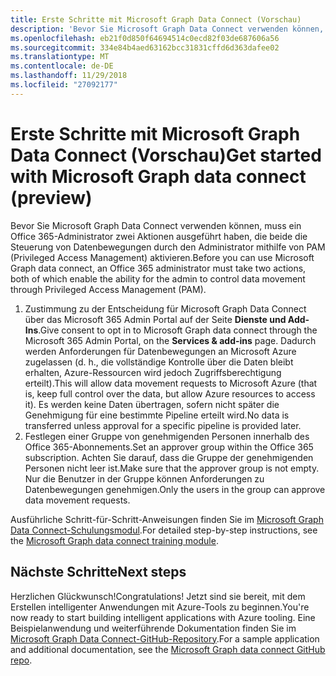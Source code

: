 ```yaml
---
title: Erste Schritte mit Microsoft Graph Data Connect (Vorschau)
description: 'Bevor Sie Microsoft Graph Data Connect verwenden können, muss ein Office 365-Administrator zwei Aktionen ausgeführt haben, die beide die Steuerung von Datenbewegungen durch den Administrator mithilfe von PAM (Privileged Access Management) aktivieren. '
ms.openlocfilehash: eb21f0d850f64694514c0ecd82f03de687606a56
ms.sourcegitcommit: 334e84b4aed63162bcc31831cffd6d363dafee02
ms.translationtype: MT
ms.contentlocale: de-DE
ms.lasthandoff: 11/29/2018
ms.locfileid: "27092177"
---
```

# <a name="get-started-with-microsoft-graph-data-connect-preview"></a><span data-ttu-id="53c67-103">Erste Schritte mit Microsoft Graph Data Connect (Vorschau)</span><span class="sxs-lookup"><span data-stu-id="53c67-103">Get started with Microsoft Graph data connect (preview)</span></span>

<span data-ttu-id="53c67-104">Bevor Sie Microsoft Graph Data Connect verwenden können, muss ein Office 365-Administrator zwei Aktionen ausgeführt haben, die beide die Steuerung von Datenbewegungen durch den Administrator mithilfe von PAM (Privileged Access Management) aktivieren.</span><span class="sxs-lookup"><span data-stu-id="53c67-104">Before you can use Microsoft Graph data connect, an Office 365 administrator must take two actions, both of which enable the ability for the admin to control data movement through Privileged Access Management (PAM).</span></span> 

1. <span data-ttu-id="53c67-105">Zustimmung zu der Entscheidung für Microsoft Graph Data Connect über das Microsoft 365 Admin Portal auf der Seite **Dienste und Add-Ins**.</span><span class="sxs-lookup"><span data-stu-id="53c67-105">Give consent to opt in to Microsoft Graph data connect through the Microsoft 365 Admin Portal, on the **Services & add-ins** page.</span></span> <span data-ttu-id="53c67-106">Dadurch werden Anforderungen für Datenbewegungen an Microsoft Azure zugelassen (d. h., die vollständige Kontrolle über die Daten bleibt erhalten, Azure-Ressourcen wird jedoch Zugriffsberechtigung erteilt).</span><span class="sxs-lookup"><span data-stu-id="53c67-106">This will allow data movement requests to Microsoft Azure (that is, keep full control over the data, but allow Azure resources to access it).</span></span> <span data-ttu-id="53c67-107">Es werden keine Daten übertragen, sofern nicht später die Genehmigung für eine bestimmte Pipeline erteilt wird.</span><span class="sxs-lookup"><span data-stu-id="53c67-107">No data is transferred unless approval for a specific pipeline is provided later.</span></span>
2. <span data-ttu-id="53c67-108">Festlegen einer Gruppe von genehmigenden Personen innerhalb des Office 365-Abonnements.</span><span class="sxs-lookup"><span data-stu-id="53c67-108">Set an approver group within the Office 365 subscription.</span></span> <span data-ttu-id="53c67-109">Achten Sie darauf, dass die Gruppe der genehmigenden Personen nicht leer ist.</span><span class="sxs-lookup"><span data-stu-id="53c67-109">Make sure that the approver group is not empty.</span></span> <span data-ttu-id="53c67-110">Nur die Benutzer in der Gruppe können Anforderungen zu Datenbewegungen genehmigen.</span><span class="sxs-lookup"><span data-stu-id="53c67-110">Only the users in the group can approve data movement requests.</span></span>

<span data-ttu-id="53c67-111">Ausführliche Schritt-für-Schritt-Anweisungen finden Sie im [Microsoft Graph Data Connect-Schulungsmodul](https://github.com/microsoftgraph/msgraph-training-dataconnect/blob/master/Lab.md).</span><span class="sxs-lookup"><span data-stu-id="53c67-111">For detailed step-by-step instructions, see the [Microsoft Graph data connect training module](https://github.com/microsoftgraph/msgraph-training-dataconnect/blob/master/Lab.md).</span></span>

## <a name="next-steps"></a><span data-ttu-id="53c67-112">Nächste Schritte</span><span class="sxs-lookup"><span data-stu-id="53c67-112">Next steps</span></span>

<span data-ttu-id="53c67-113">Herzlichen Glückwunsch!</span><span class="sxs-lookup"><span data-stu-id="53c67-113">Congratulations!</span></span> <span data-ttu-id="53c67-114">Jetzt sind sie bereit, mit dem Erstellen intelligenter Anwendungen mit Azure-Tools zu beginnen.</span><span class="sxs-lookup"><span data-stu-id="53c67-114">You're now ready to start building intelligent applications with Azure tooling.</span></span> <span data-ttu-id="53c67-115">Eine Beispielanwendung und weiterführende Dokumentation finden Sie im [Microsoft Graph Data Connect-GitHub-Repository](https://github.com/OfficeDev/MS-Graph-Data-Connect/wiki).</span><span class="sxs-lookup"><span data-stu-id="53c67-115">For a sample application and additional documentation, see the [Microsoft Graph data connect GitHub repo](https://github.com/OfficeDev/MS-Graph-Data-Connect/wiki).</span></span> 

